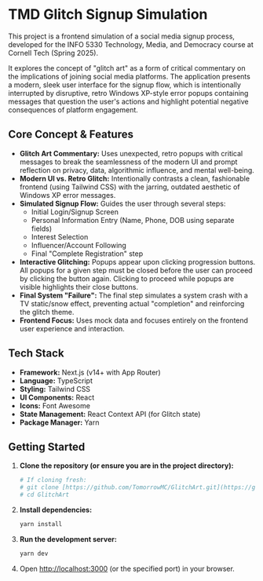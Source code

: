 # TMD Glitch Signup Simulation

This project is a frontend simulation of a social media signup process, developed for the INFO 5330 Technology, Media, and Democracy course at Cornell Tech (Spring 2025).

It explores the concept of "glitch art" as a form of critical commentary on the implications of joining social media platforms. The application presents a modern, sleek user interface for the signup flow, which is intentionally interrupted by disruptive, retro Windows XP-style error popups containing messages that question the user's actions and highlight potential negative consequences of platform engagement.

## Core Concept & Features

* **Glitch Art Commentary:** Uses unexpected, retro popups with critical messages to break the seamlessness of the modern UI and prompt reflection on privacy, data, algorithmic influence, and mental well-being.
* **Modern UI vs. Retro Glitch:** Intentionally contrasts a clean, fashionable frontend (using Tailwind CSS) with the jarring, outdated aesthetic of Windows XP error messages.
* **Simulated Signup Flow:** Guides the user through several steps:
    * Initial Login/Signup Screen
    * Personal Information Entry (Name, Phone, DOB using separate fields)
    * Interest Selection
    * Influencer/Account Following
    * Final "Complete Registration" step
* **Interactive Glitching:** Popups appear upon clicking progression buttons. All popups for a given step must be closed before the user can proceed by clicking the button again. Clicking to proceed while popups are visible highlights their close buttons.
* **Final System "Failure":** The final step simulates a system crash with a TV static/snow effect, preventing actual "completion" and reinforcing the glitch theme.
* **Frontend Focus:** Uses mock data and focuses entirely on the frontend user experience and interaction.

## Tech Stack

* **Framework:** Next.js (v14+ with App Router)
* **Language:** TypeScript
* **Styling:** Tailwind CSS
* **UI Components:** React
* **Icons:** Font Awesome
* **State Management:** React Context API (for Glitch state)
* **Package Manager:** Yarn

## Getting Started

1.  **Clone the repository (or ensure you are in the project directory):**
    ```bash
    # If cloning fresh:
    # git clone [https://github.com/TomorrowMC/GlitchArt.git](https://github.com/TomorrowMC/GlitchArt.git)
    # cd GlitchArt
    ```
2.  **Install dependencies:**
    ```bash
    yarn install
    ```
3.  **Run the development server:**
    ```bash
    yarn dev
    ```
4.  Open [http://localhost:3000](http://localhost:3000) (or the specified port) in your browser.
